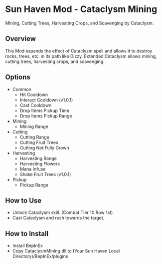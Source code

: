 # Sun Haven Mod - Cataclysm Mining

Mining, Cutting Trees, Harvesting Crops, and Scavenging by Cataclysm.

## Overview

This Mod expands the effect of Cataclysm spell and allows it to destroy rocks, trees, etc. in its path like Dizzy. Extended Cataclysm allows mining, cutting trees, harvesting crops, and scavenging.

## Options
- Common
	- Hit Cooldown
	- Interact Cooldown (v1.0.1)
	- Cast Cooldown
	- Drop Items Pickup Time
	- Drop Items Pickup Range
- Mining
	- Mining Range
- Cutting
	- Cutting Range
	- Cutting Fruit Trees
	- Cutting Not Fully Grown
- Harvesting
	- Harvesting Range
	- Harvesting Flowers
	- Mana Infuse
	- Shake Fruit Trees (v1.0.1)
- Pickup
	- Pickup Range

## How to Use
- Unlock Cataclysm skill. (Combat Tier 10 Row 1st)
- Cast Cataclysm and rush towards the target.

## How to Install

- Install BepInEx
- Copy CataclysmMining.dll to (Your Sun Haven Local Directory)/BepInEx/plugins
